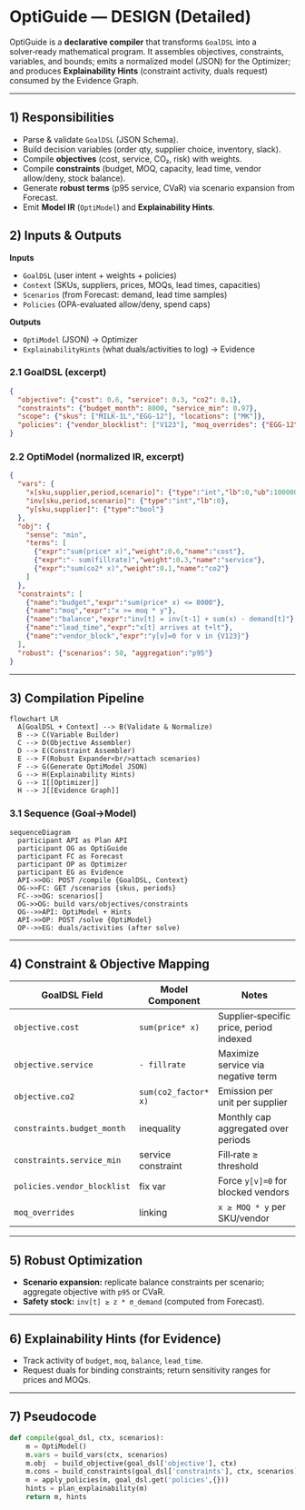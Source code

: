 # OptiGuide — DESIGN (Detailed)

OptiGuide is a **declarative compiler** that transforms `GoalDSL` into a solver‑ready mathematical program. It assembles objectives, constraints, variables, and bounds; emits a normalized model (JSON) for the Optimizer; and produces **Explainability Hints** (constraint activity, duals request) consumed by the Evidence Graph.

---

## 1) Responsibilities
- Parse & validate `GoalDSL` (JSON Schema).
- Build decision variables (order qty, supplier choice, inventory, slack).
- Compile **objectives** (cost, service, CO₂, risk) with weights.
- Compile **constraints** (budget, MOQ, capacity, lead time, vendor allow/deny, stock balance).
- Generate **robust terms** (p95 service, CVaR) via scenario expansion from Forecast.
- Emit **Model IR** (`OptiModel`) and **Explainability Hints**.

## 2) Inputs & Outputs
**Inputs**
- `GoalDSL` (user intent + weights + policies)
- `Context` (SKUs, suppliers, prices, MOQs, lead times, capacities)
- `Scenarios` (from Forecast: demand, lead time samples)
- `Policies` (OPA-evaluated allow/deny, spend caps)

**Outputs**
- `OptiModel` (JSON) → Optimizer
- `ExplainabilityHints` (what duals/activities to log) → Evidence

### 2.1 GoalDSL (excerpt)
```json
{
  "objective": {"cost": 0.6, "service": 0.3, "co2": 0.1},
  "constraints": {"budget_month": 8000, "service_min": 0.97},
  "scope": {"skus": ["MILK-1L","EGG-12"], "locations": ["MK"]},
  "policies": {"vendor_blocklist": ["V123"], "moq_overrides": {"EGG-12": 5}}
}
```

### 2.2 OptiModel (normalized IR, excerpt)
```json
{
  "vars": {
    "x[sku,supplier,period,scenario]": {"type":"int","lb":0,"ub":100000},
    "inv[sku,period,scenario]": {"type":"int","lb":0},
    "y[sku,supplier]": {"type":"bool"}
  },
  "obj": {
    "sense": "min",
    "terms": [
      {"expr":"sum(price* x)","weight":0.6,"name":"cost"},
      {"expr":"- sum(fillrate)","weight":0.3,"name":"service"},
      {"expr":"sum(co2* x)","weight":0.1,"name":"co2"}
    ]
  },
  "constraints": [
    {"name":"budget","expr":"sum(price* x) <= 8000"},
    {"name":"moq","expr":"x >= moq * y"},
    {"name":"balance","expr":"inv[t] = inv[t-1] + sum(x) - demand[t]"},
    {"name":"lead_time","expr":"x[t] arrives at t+lt"},
    {"name":"vendor_block","expr":"y[v]=0 for v in {V123}"}
  ],
  "robust": {"scenarios": 50, "aggregation":"p95"}
}
```

---

## 3) Compilation Pipeline
```mermaid
flowchart LR
  A[GoalDSL + Context] --> B(Validate & Normalize)
  B --> C(Variable Builder)
  C --> D(Objective Assembler)
  D --> E(Constraint Assembler)
  E --> F(Robust Expander<br/>attach scenarios)
  F --> G(Generate OptiModel JSON)
  G --> H(Explainability Hints)
  G --> I[[Optimizer]]
  H --> J[[Evidence Graph]]
```

### 3.1 Sequence (Goal→Model)
```mermaid
sequenceDiagram
  participant API as Plan API
  participant OG as OptiGuide
  participant FC as Forecast
  participant OP as Optimizer
  participant EG as Evidence
  API->>OG: POST /compile {GoalDSL, Context}
  OG->>FC: GET /scenarios {skus, periods}
  FC-->>OG: scenarios[]
  OG->>OG: build vars/objectives/constraints
  OG-->>API: OptiModel + Hints
  API->>OP: POST /solve {OptiModel}
  OP-->>EG: duals/activities (after solve)
```

---

## 4) Constraint & Objective Mapping
| GoalDSL Field | Model Component | Notes |
|---|---|---|
| `objective.cost` | `sum(price* x)` | Supplier‑specific price, period indexed |
| `objective.service` | `- fillrate` | Maximize service via negative term |
| `objective.co2` | `sum(co2_factor* x)` | Emission per unit per supplier |
| `constraints.budget_month` | inequality | Monthly cap aggregated over periods |
| `constraints.service_min` | service constraint | Fill‑rate ≥ threshold |
| `policies.vendor_blocklist` | fix var | Force `y[v]=0` for blocked vendors |
| `moq_overrides` | linking | `x ≥ MOQ * y` per SKU/vendor |

---

## 5) Robust Optimization
- **Scenario expansion:** replicate balance constraints per scenario; aggregate objective with `p95` or CVaR.
- **Safety stock:** `inv[t] ≥ z * σ_demand` (computed from Forecast).  

---

## 6) Explainability Hints (for Evidence)
- Track activity of `budget`, `moq`, `balance`, `lead_time`.
- Request duals for binding constraints; return sensitivity ranges for prices and MOQs.

---

## 7) Pseudocode
```python
def compile(goal_dsl, ctx, scenarios):
    m = OptiModel()
    m.vars = build_vars(ctx, scenarios)
    m.obj  = build_objective(goal_dsl['objective'], ctx)
    m.cons = build_constraints(goal_dsl['constraints'], ctx, scenarios)
    m = apply_policies(m, goal_dsl.get('policies',{}))
    hints = plan_explainability(m)
    return m, hints
```
```
